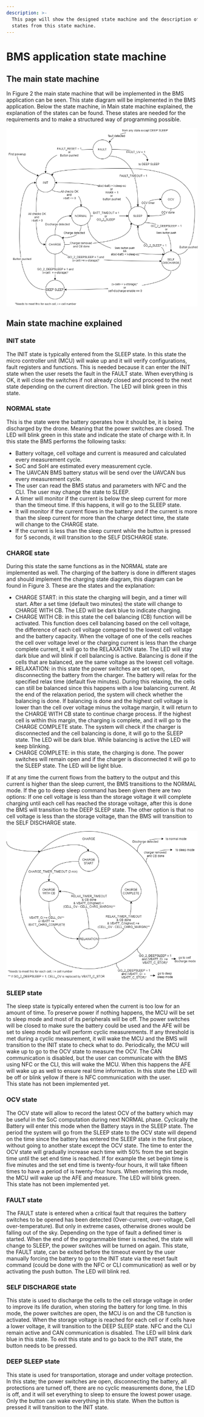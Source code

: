```yaml
---
description: >-
  This page will show the designed state machine and the description of the
  states from this state machine.
---
```


# BMS application state machine

## The main state machine

In Figure 2 the main state machine that will be implemented in the BMS application can be seen. This state diagram will be implemented in the BMS application. Below the state machine, in Main state machine explained, the explanation of the states can be found. These states are needed for the requirements and to make a structured way of programming possible.

![Figure 2: Battery main state machine](../.gitbook/assets/battery-state-machine.png)

## Main state machine explained

### **INIT state**

The INIT state is typically entered from the SLEEP state. In this state the micro controller unit \(MCU\) will wake up and it will verify configurations, fault registers and functions. This is needed because it can enter the INIT state when the user resets the fault in the FAULT state. When everything is OK, it will close the switches if not already closed and proceed to the next state depending on the current direction. The LED will blink green in this state.

### **NORMAL state**

This is the state were the battery operates how it should be, it is being discharged by the drone. Meaning that the power switches are closed. The LED will blink green in this state and indicate the state of charge with it. In this state the BMS performs the following tasks:

* Battery voltage, cell voltage and current is measured and calculated every measurement cycle.
* SoC and SoH are estimated every measurement cycle.
* The UAVCAN BMS battery status will be send over the UAVCAN bus every measurement cycle.
* The user can read the BMS status and parameters with NFC and the CLI. The user may change the state to SLEEP.
* A timer will monitor if the current is below the sleep current for more than the timeout time. If this happens, it will go to the SLEEP state.
* It will monitor if the current flows in the battery and if the current is more than the sleep current for more than the charge detect time, the state will change to the CHARGE state.
* If the current is less than the sleep current while the button is pressed for 5 seconds, it will transition to the SELF DISCHARGE state.

### **CHARGE state**

During this state the same functions as in the NORMAL state are implemented as well. The charging of the battery is done in different stages and should implement the charging state diagram, this diagram can be found in Figure 3. These are the states and the explanation:

* CHARGE START: in this state the charging will begin, and a timer will start. After a set time \(default two minutes\) the state will change to CHARGE WITH CB. The LED will be dark blue to indicate charging.
* CHARGE WITH CB: in this state the cell balancing \(CB\) function will be activated. This function does cell balancing based on the cell voltage, the difference of each cell voltage compared to the lowest cell voltage and the battery capacity. When the voltage of one of the cells reaches the cell over voltage level or the charging current is less than the charge complete current, it will go to the RELAXATION state. The LED will stay dark blue and will blink if cell balancing is active. Balancing is done if the cells that are balanced, are the same voltage as the lowest cell voltage.
* RELAXATION: in this state the power switches are set open, disconnecting the battery from the charger. The battery will relax for the specified relax time \(default five minutes\). During this relaxing, the cells can still be balanced since this happens with a low balancing current. At the end of the relaxation period, the system will check whether the balancing is done. If balancing is done and the highest cell voltage is lower than the cell over voltage minus the voltage margin, it will return to the CHARGE WITH CB state to continue charge process. If the highest cell is within this margin, the charging is complete, and it will go to the CHARGE COMPLETE state. The system will check if the charger is disconnected and the cell balancing is done, it will go to the SLEEP state. The LED will be dark blue. While balancing is active the LED will keep blinking.
* CHARGE COMPLETE: in this state, the charging is done. The power switches will remain open and if the charger is disconnected it will go to the SLEEP state. The LED will be light blue.

If at any time the current flows from the battery to the output and this current is higher than the sleep current, the BMS transitions to the NORMAL mode. If the go to deep sleep command has been given there are two options: If one cell voltage is less than the storage voltage it will complete charging until each cell has reached the storage voltage, after this is done the BMS will transition to the DEEP SLEEP state. The other option is that no cell voltage is less than the storage voltage, than the BMS will transition to the SELF DISCHARGE state.

![Figure 3: Charging state diagram](../.gitbook/assets/1.png)

### **SLEEP state**

The sleep state is typically entered when the current is too low for an amount of time. To preserve power if nothing happens, the MCU will be set to sleep mode and most of its peripherals will be off. The power switches will be closed to make sure the battery could be used and the AFE will be set to sleep mode but will perform cyclic measurements. If any threshold is met during a cyclic measurement, it will wake the MCU and the BMS will transition to the INIT state to check what to do. Periodically, the MCU will wake up to go to the OCV state to measure the OCV. The CAN communication is disabled, but the user can communicate with the BMS using NFC or the CLI, this will wake the MCU. When this happens the AFE will wake up as well to ensure real time information. In this state the LED will be off or blink yellow if there is NFC communication with the user.  
This state has not been implemented yet.

### **OCV state**

The OCV state will allow to record the latest OCV of the battery which may be useful in the SoC computation during next NORMAL phase. Cyclically the Battery will enter this mode when the Battery stays in the SLEEP state. The period the system will go from the SLEEP state to the OCV state will depend on the time since the battery has entered the SLEEP state in the first place, without going to another state except the OCV state. The time to enter the OCV state will gradually increase each time with 50% from the set begin time until the set end time is reached. If for example the set begin time is five minutes and the set end time is twenty-four hours, it will take fifteen times to have a period of is twenty-four hours. When entering this mode, the MCU will wake up the AFE and measure. The LED will blink green.  
This state has not been implemented yet.

### **FAULT state**

The FAULT state is entered when a critical fault that requires the battery switches to be opened has been detected \(Over-current, over-voltage, Cell over-temperature\). But only in extreme cases, otherwise drones would be falling out of the sky. Depending on the type of fault a defined timer is started. When the end of the programmable timer is reached, the state will change to SLEEP, the power switches will be turned on again. This state, the FAULT state, can be exited before the timeout event by the user manually forcing the battery to go to the INIT state via the reset fault command \(could be done with the NFC or CLI communication\) as well or by activating the push button. The LED will blink red.

### **SELF DISCHARGE state**

This state is used to discharge the cells to the cell storage voltage in order to improve its life duration, when storing the battery for long time. In this mode, the power switches are open, the MCU is on and the CB function is activated. When the storage voltage is reached for each cell or if cells have a lower voltage, it will transition to the DEEP SLEEP state. NFC and the CLI remain active and CAN communication is disabled. The LED will blink dark blue in this state. To exit this state and to go back to the INIT state, the button needs to be pressed. 

### **DEEP SLEEP state**

This state is used for transportation, storage and under voltage protection. In this state; the power switches are open, disconnecting the battery, all protections are turned off, there are no cyclic measurements done, the LED is off, and it will set everything to sleep to ensure the lowest power usage. Only the button can wake everything in this state. When the button is pressed it will transition to the INIT state.

